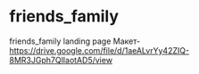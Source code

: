 # friends_family
friends_family landing page
Макет- https://drive.google.com/file/d/1aeALvrYy42ZIQ-8MR3JGph7QlIaotAD5/view

